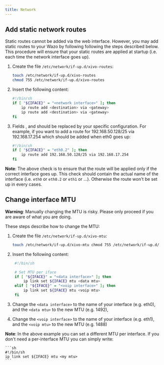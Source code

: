 ```yaml
---
title: Network
---
```


## Add static network routes

Static routes cannot be added via the web interface. However, you may add static routes to your Wazo
by following following the steps described below. This procedure will ensure that your static routes
are applied at startup (i.e. each time the network interface goes up).

1.  Create the file `/etc/network/if-up.d/xivo-routes`:

    ```sh
    touch /etc/network/if-up.d/xivo-routes
    chmod 755 /etc/network/if-up.d/xivo-routes
    ```

2.  Insert the following content:

    ```sh
    #!/bin/sh
    if [ "${IFACE}" = "<network interface>" ]; then
        ip route add <destination> via <gateway>
        ip route add <destination> via <gateway>
    fi
    ```

3.  Fields <network interface>, <destination> and <gateway> should be replaced by your specific
    configuration. For example, if you want to add a route for 192.168.50.128/25 via 192.168.17.254
    which should be added when eth0 goes up:

    ```sh
    #!/bin/sh
    if [ "${IFACE}" = "eth0.2" ]; then
        ip route add 192.168.50.128/25 via 192.168.17.254
    fi
    ```

**Note**: The above check is to ensure that the route will be applied only if the correct
interface goes up. This check should contain the actual name of the interface (i.e. `eth0` or
`eth0.2` or `eth1` or ...). Otherwise the route won't be set up in every cases.

## Change interface MTU

**Warning**: Manually changing the MTU is risky. Please only proceed if you are aware of what you are
doing.

These steps describe how to change the MTU:

1. Create the file `/etc/network/if-up.d/xivo-mtu`:

    ```sh
    touch /etc/network/if-up.d/xivo-mtu chmod 755 /etc/network/if-up.d/xivo-mtu
    ```

2.  Insert the following content:

    ```sh
     #!/bin/sh

     # Set MTU per iface
     if [ "${IFACE}" = "<data interface>" ]; then
         ip link set ${IFACE} mtu <data mtu>
     elif [ "${IFACE}" = "<voip interface>" ]; then
         ip link set ${IFACE} mtu <voip mtu>
     fi
    ```

3.  Change the `<data interface>` to the name of your interface (e.g. eth0), and the `<data mtu>` to
    the new MTU (e.g. 1492),
4.  Change the `<voip interface>` to the name of your interface (e.g. eth1), and the `<voip mtu>` to
    the new MTU (e.g. 1488)

**Note**: In the above example you can set a different MTU per interface. If you don't need a
per-interface MTU you can simply write:

    ```sh
    #!/bin/sh
    ip link set ${IFACE} mtu <my mtu>
    ```

